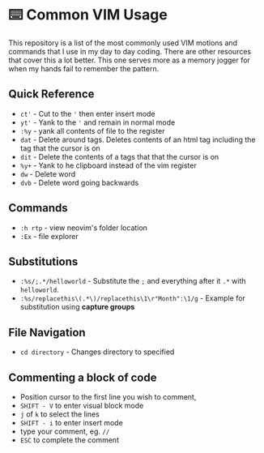 # ⌨️ Common VIM Usage
This repository is a list of the most commonly used VIM motions and commands that I use in my day to day coding. There are other resources that cover this a lot better. This one serves more as a memory jogger for when my hands fail to remember the pattern.

## Quick Reference
- `ct'` - Cut to the `'` then enter insert mode
- `yt'` - Yank to the `'` and remain in normal mode
- `:%y` - yank all contents of file to the register
- `dat` - Delete around tags. Deletes contents of an html tag including the tag that the cursor is on
- `dit` - Delete the contents of a tags that that the cursor is on
- `%y+` - Yank to he clipboard instead of the vim register
- `dw` - Delete word
- `dvb` - Delete word going backwards

## Commands
- `:h rtp` - view neovim's folder location
- `:Ex` - file explorer

## Substitutions
- `:%s/;.*/helloworld` - Substitute the `;` and everything after it `.*` with `helloworld`.
- `:%s/replacethis\(.*\)/replacethis\1\r"Month":\1/g` - Example for substitution using **capture groups**

## File Navigation
- `cd directory` - Changes directory to specified

## Commenting a block of code
- Position cursor to the first line you wish to comment, 
- `SHIFT - V` to enter visual block mode
- `j` of `k` to select the lines
- `SHIFT - i` to enter insert mode
- type your comment, eg. `//`
- `ESC` to complete the comment

